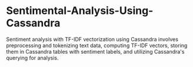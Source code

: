 # Sentimental-Analysis-Using-Cassandra
Sentiment analysis with TF-IDF vectorization using Cassandra involves preprocessing and tokenizing text data, computing TF-IDF vectors, storing them in Cassandra tables with sentiment labels, and utilizing Cassandra's querying for analysis.
